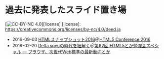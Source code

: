 過去に発表したスライド置き場
============================

[![CC-BY-NC 4.0](http://img.shields.io/badge/license-CC-BY-NC%204.0.svg)][license]
[license]: https://creativecommons.org/licenses/by-nc/4.0/deed.ja


- 2016-09-03 <a href="https://github.com/momdo/talk/blob/master/webtalk_2016-09-03.pdf">HTMLスナップショット2016</a>＠<a href="http://events.html5j.org/conference/2016/9/">HTML5 Conference 2016</a> 
- 2016-02-20 <a href="https://github.com/momdo/talk/blob/master/webtalk_2016-02-20.pdf">Delta specの時代を紐解く</a>＠<a href="https://eventdots.jp/event/580343">第62回 HTML5とか勉強会スペシャル ― ブラウザ、次世代Web標準の最新動向とか</a> 
